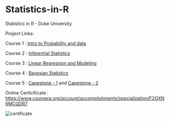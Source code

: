 # Statistics-in-R
Statistics in R - Duke University

Project Links: 

Course 1 : [Intro to Probability and data](https://s3.amazonaws.com/coursera-uploads/peer-review/e9111a3d843a7213f54421f04d9ce267/intro_data_prob_project.html)

Course 2 : [Inferential Statistics](https://s3.amazonaws.com/coursera-uploads/peer-review/a8bfd20432ab4663708ecee5654964af/stat_inf_project.html)

Course 3 : [Linear Regression and Modeling](https://s3.amazonaws.com/coursera-uploads/peer-review/4307942bd6e9d57f5d112c73a6eecd90/reg_model_project.html)

Course 4 : [Bayesian Statistics](https://s3.amazonaws.com/coursera-uploads/peer-review/4afa74c31734052be81da818087aaa5e/bayesian_project.html)

Course 5 : [Capestone - 1](https://s3.amazonaws.com/coursera-uploads/peer-review/5bddbcef55a13e34f86a85e28a0ab09e/EDA_peer.html) and [Capestone - 2](https://s3.amazonaws.com/coursera-uploads/peer-review/43d641b78159cff63e0a1545511cc8ee/Final_peer.html)

Online Certicificate : https://www.coursera.org/account/accomplishments/specialization/F2GXN6MCQDR7

![certificate](https://i.imgur.com/WpkxJGE.jpg)
